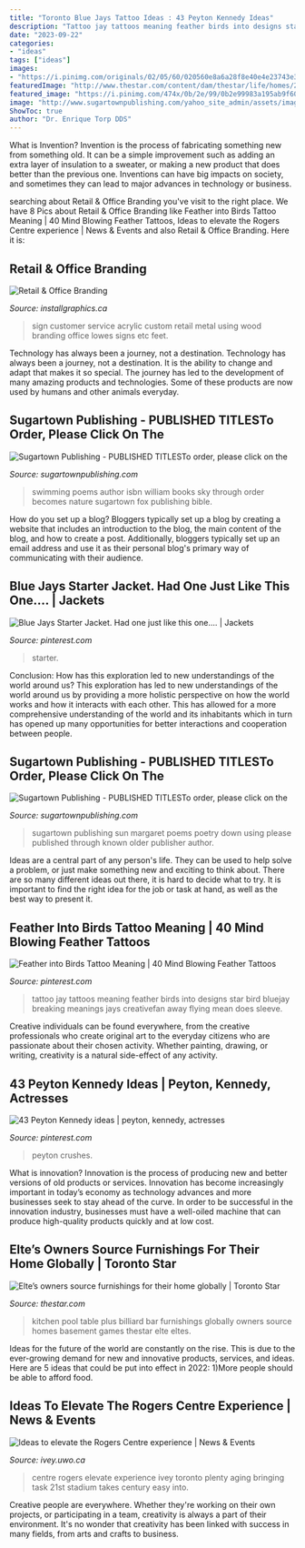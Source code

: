 ```yaml
---
title: "Toronto Blue Jays Tattoo Ideas : 43 Peyton Kennedy Ideas"
description: "Tattoo jay tattoos meaning feather birds into designs star bird bluejay breaking meanings jays creativefan away flying mean does sleeve"
date: "2023-09-22"
categories:
- "ideas"
tags: ["ideas"]
images:
- "https://i.pinimg.com/originals/02/05/60/020560e8a6a28f8e40e4e23743e381f3.gif"
featuredImage: "http://www.thestar.com/content/dam/thestar/life/homes/2013/06/28/eltes_owners_source_furnishings_for_their_home_globally/metricks_kitchen_billiard_room.jpg"
featured_image: "https://i.pinimg.com/474x/0b/2e/99/0b2e99983a195ab9f609879d69257cc0.jpg"
image: "http://www.sugartownpublishing.com/yahoo_site_admin/assets/images/Sun_on_the_Rind_Cover_Marketing_300.149153919_std.jpg"
ShowToc: true
author: "Dr. Enrique Torp DDS"
---
```



What is Invention?
Invention is the process of fabricating something new from something old. It can be a simple improvement such as adding an extra layer of insulation to a sweater, or making a new product that does better than the previous one. Inventions can have big impacts on society, and sometimes they can lead to major advances in technology or business.

	

		
searching about Retail &amp; Office Branding you've visit to the right place. We have 8 Pics about Retail &amp; Office Branding like Feather into Birds Tattoo Meaning | 40 Mind Blowing Feather Tattoos, Ideas to elevate the Rogers Centre experience | News &amp; Events and also Retail &amp; Office Branding. Here it is:
		
    
## Retail &amp; Office Branding

<img loading=lazy src="http://installgraphics.ca/wp-content/uploads/2015-02-07-01.43.24.jpg" onerror="this.onerror=null;this.src='https://tse2.mm.bing.net/th?id=OIP.GVuEvG9mHQX7LPu7dLuamAHaEK&amp;pid=15.1';" alt="Retail &amp; Office Branding">

_Source: installgraphics.ca_

>sign customer service acrylic custom retail metal using wood branding office lowes signs etc feet. 

	

Technology has always been a journey, not a destination.
Technology has always been a journey, not a destination. It is the ability to change and adapt that makes it so special. The journey has led to the development of many amazing products and technologies. Some of these products are now used by humans and other animals everyday.

    
## Sugartown Publishing - PUBLISHED TITLESTo Order, Please Click On The

<img loading=lazy src="http://sugartownpublishing.com/yahoo_site_admin/assets/images/SwimmingTheSky_250_sharpened.232102133_std.jpg" onerror="this.onerror=null;this.src='https://tse2.mm.bing.net/th?id=OIP.s7ubBujhCvZb_GX74VXhPwHaLH&amp;pid=15.1';" alt="Sugartown Publishing - PUBLISHED TITLESTo order, please click on the">

_Source: sugartownpublishing.com_

>swimming poems author isbn william books sky through order becomes nature sugartown fox publishing bible. 

	

How do you set up a blog?
Bloggers typically set up a blog by creating a website that includes an introduction to the blog, the main content of the blog, and how to create a post. Additionally, bloggers typically set up an email address and use it as their personal blog's primary way of communicating with their audience.

    
## Blue Jays Starter Jacket. Had One Just Like This One.... | Jackets

<img loading=lazy src="https://i.pinimg.com/originals/bd/7a/c7/bd7ac7bff3c3b06364cbbd8e0349b97b.jpg" onerror="this.onerror=null;this.src='https://tse3.mm.bing.net/th?id=OIP.OZaAagkBtmDoZvkyI9KErgAAAA&amp;pid=15.1';" alt="Blue Jays Starter Jacket. Had one just like this one.... | Jackets">

_Source: pinterest.com_

>starter. 

	

Conclusion: How has this exploration led to new understandings of the world around us?
This exploration has led to new understandings of the world around us by providing a more holistic perspective on how the world works and how it interacts with each other. This has allowed for a more comprehensive understanding of the world and its inhabitants which in turn has opened up many opportunities for better interactions and cooperation between people.

    
## Sugartown Publishing - PUBLISHED TITLESTo Order, Please Click On The

<img loading=lazy src="http://www.sugartownpublishing.com/yahoo_site_admin/assets/images/Sun_on_the_Rind_Cover_Marketing_300.149153919_std.jpg" onerror="this.onerror=null;this.src='https://tse3.mm.bing.net/th?id=OIP.BZeFfOSK70P4NpeERtKLLAHaLG&amp;pid=15.1';" alt="Sugartown Publishing - PUBLISHED TITLESTo order, please click on the">

_Source: sugartownpublishing.com_

>sugartown publishing sun margaret poems poetry down using please published through known older publisher author. 

	

Ideas are a central part of any person's life. They can be used to help solve a problem, or just make something new and exciting to think about. There are so many different ideas out there, it is hard to decide what to try. It is important to find the right idea for the job or task at hand, as well as the best way to present it.

    
## Feather Into Birds Tattoo Meaning | 40 Mind Blowing Feather Tattoos

<img loading=lazy src="https://i.pinimg.com/originals/02/05/60/020560e8a6a28f8e40e4e23743e381f3.gif" onerror="this.onerror=null;this.src='https://tse2.mm.bing.net/th?id=OIP.C-DotalDu7ukkMn1AXxz7QHaJ3&amp;pid=15.1';" alt="Feather into Birds Tattoo Meaning | 40 Mind Blowing Feather Tattoos">

_Source: pinterest.com_

>tattoo jay tattoos meaning feather birds into designs star bird bluejay breaking meanings jays creativefan away flying mean does sleeve. 

	

Creative individuals can be found everywhere, from the creative professionals who create original art to the everyday citizens who are passionate about their chosen activity. Whether painting, drawing, or writing, creativity is a natural side-effect of any activity.

    
## 43 Peyton Kennedy Ideas | Peyton, Kennedy, Actresses

<img loading=lazy src="https://i.pinimg.com/474x/0b/2e/99/0b2e99983a195ab9f609879d69257cc0.jpg" onerror="this.onerror=null;this.src='https://tse3.mm.bing.net/th?id=OIP.wEqrsCYn0RS-xF6qF_YVswAAAA&amp;pid=15.1';" alt="43 Peyton Kennedy ideas | peyton, kennedy, actresses">

_Source: pinterest.com_

>peyton crushes. 

	

What is innovation?
Innovation is the process of producing new and better versions of old products or services. Innovation has become increasingly important in today’s economy as technology advances and more businesses seek to stay ahead of the curve. In order to be successful in the innovation industry, businesses must have a well-oiled machine that can produce high-quality products quickly and at low cost.

    
## Elte’s Owners Source Furnishings For Their Home Globally | Toronto Star

<img loading=lazy src="http://www.thestar.com/content/dam/thestar/life/homes/2013/06/28/eltes_owners_source_furnishings_for_their_home_globally/metricks_kitchen_billiard_room.jpg" onerror="this.onerror=null;this.src='https://tse4.mm.bing.net/th?id=OIP.m4O5A0RqHUA__sFGxgDBiQHaE7&amp;pid=15.1';" alt="Elte’s owners source furnishings for their home globally | Toronto Star">

_Source: thestar.com_

>kitchen pool table plus billiard bar furnishings globally owners source homes basement games thestar elte eltes. 

	

Ideas for the future of the world are constantly on the rise. This is due to the ever-growing demand for new and innovative products, services, and ideas. Here are 5 ideas that could be put into effect in 2022: 1)More people should be able to afford food. 

    
## Ideas To Elevate The Rogers Centre Experience | News &amp; Events

<img loading=lazy src="https://www.ivey.uwo.ca/imageGen.ashx?image=/cmsmedia/3776515/rogers-centre.jpg&amp;width=1548&amp;compression=80&amp;constrain=true" onerror="this.onerror=null;this.src='https://tse2.mm.bing.net/th?id=OIP.aIl4OJt6mn8zaXhWMxpodgHaEr&amp;pid=15.1';" alt="Ideas to elevate the Rogers Centre experience | News &amp; Events">

_Source: ivey.uwo.ca_

>centre rogers elevate experience ivey toronto plenty aging bringing task 21st stadium takes century easy into. 

	

Creative people are everywhere. Whether they're working on their own projects, or participating in a team, creativity is always a part of their environment. It's no wonder that creativity has been linked with success in many fields, from arts and crafts to business.

